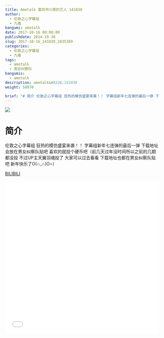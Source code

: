 ```yaml
---
title: Ametalk 喜欢中川家的艺人 141030
author: 
  - 伦敦之心字幕组
  - 九條
bangumi: ametalk
date: 2017-10-16 00:00:00
publishdate: 2014-10-30
slug: 2017-10-16_141030_2035389
categories: 
  - 伦敦之心字幕组
  - 九條
tags: 
  - ametalk
  - 男女纠察队
bangumis: 
  - ametalk
description: ametalk&#8226;141030
weight: 58970

brief: "# 简介 伦敦之心字幕组 狂热的模仿盛宴来袭！！ 字幕组新年七连弹的最后一弹 下载地址会放在男女纠察队贴吧 喜欢的就投个硬币吧（前几天过年没时间所以之前的几期都没投 不过UP主天翼羽魂投了 大家可以过去看看 下载地址也都在男女纠察队贴吧 新年快乐了O(∩_∩)O~）"
---
```


![](https://i.imgur.com/7vE305R.jpg)

# 简介  
伦敦之心字幕组 狂热的模仿盛宴来袭！！ 字幕组新年七连弹的最后一弹 下载地址会放在男女纠察队贴吧 喜欢的就投个硬币吧（前几天过年没时间所以之前的几期都没投 不过UP主天翼羽魂投了 大家可以过去看看 下载地址也都在男女纠察队贴吧 新年快乐了O(∩_∩)O~）

  [BILIBILI](https://www.bilibili.com/video/av2035389/)


<div class="vcontainer">  <iframe class='video' src="//www.bilibili.com/blackboard/player.html?aid=2035389" width="100%" height="500" frameborder="0" allowfullscreen="allowfullscreen"></iframe></div>
